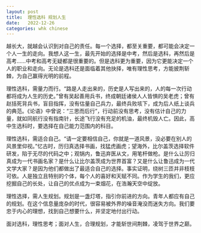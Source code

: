 ```yaml
---
layout: post
title:  理性选科 规划人生
date:   2022-12-26
categories: whk chinese
---
```


越长大，就越会认识到对自己的责任。每一个选择，都至关重要，都可能会决定一个人一生的走向。我想人这一生，最先开始的选择是中考，然后是选科，再然后是高考……中考和高考无疑都是很重要的。但是选科更为重要，因为它更能决定一个人的职业和走向。无论是选科还是面临着其他抉择，唯有理性思考，方能披荆斩棘，为自己赢得光明的前程。

理性选科，需量力而行。“路是人走出来的，历史是人写出来的，人的每一次行动都将成为人生的历史。”曾有吴起善用兵书，终成朝廷诸侯人人皆惧的吴老虎；曾有赵括死背兵书，盲目指挥，没有估量自己兵力，最终兵败垓下，成为后人纸上谈兵的典范。《论语》中曾说：“三思而后行”，行动前没有思考，没有估计自己的力量，就如同航行没有指南针，长途飞行没有充足的机油，最终机毁人亡。因此，高中生选科时，要选择在自己能力范围内的科目。

理性选科，需适合自己。“请一定要相信自己，你就是一道风景，没必要在别人的风景里仰视。”忆古时，历归真选择书画，找猛虎画虎；望海外，比尔盖茨选择软件研发，陷于无尽的代码之中；观锅内，鲁迅弃医从文，用笔杆做枪。是什么让厉归真成为一代书画名家？是什么让比尔盖茨成为世界首富？又是什么让鲁迅成为一代文学大家？是因为他们都做出了最适合自己的选择。事实证明，绕树三匝并非枝枝可依。人是独立且特别的个体，每个人的喜好和天赋不同。作为学生的我们，更应挖掘自己的长处，让自己的优点成为一束烟花，在浩瀚天空中绽放。

理性选择，需人生规划。规划是一盏灯塔，指引你前进的方向。青年人都应有自己的规划。在这个信息量庞杂的时代，很容易被外界的噪音淹没而迷失方向。我们要忠于内心的理想，找到自己想要什么，并坚定地付出行动。

面对选科，理性思考；面对人生，合理规划，才能斩世间荆棘，凌驾于世界之巅。